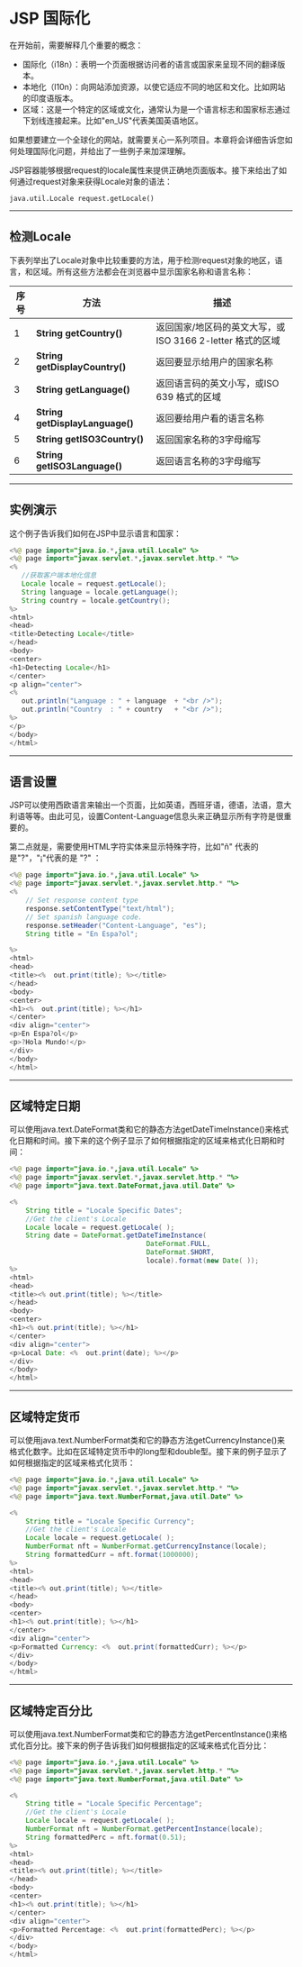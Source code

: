 # JSP 国际化

在开始前，需要解释几个重要的概念：

- 国际化（i18n）：表明一个页面根据访问者的语言或国家来呈现不同的翻译版本。
- 本地化（l10n）：向网站添加资源，以使它适应不同的地区和文化。比如网站的印度语版本。
- 区域：这是一个特定的区域或文化，通常认为是一个语言标志和国家标志通过下划线连接起来。比如"en_US"代表美国英语地区。

如果想要建立一个全球化的网站，就需要关心一系列项目。本章将会详细告诉您如何处理国际化问题，并给出了一些例子来加深理解。

JSP容器能够根据request的locale属性来提供正确地页面版本。接下来给出了如何通过request对象来获得Locale对象的语法：

```
java.util.Locale request.getLocale() 
```

------

## 检测Locale

下表列举出了Locale对象中比较重要的方法，用于检测request对象的地区，语言，和区域。所有这些方法都会在浏览器中显示国家名称和语言名称：

| **序号** | 方法                              | 描述                                      |
| ------ | ------------------------------- | --------------------------------------- |
| 1      | **String getCountry()**         | 返回国家/地区码的英文大写，或 ISO 3166 2-letter 格式的区域 |
| 2      | **String getDisplayCountry()**  | 返回要显示给用户的国家名称                           |
| 3      | **String getLanguage()**        | 返回语言码的英文小写，或ISO 639 格式的区域               |
| 4      | **String getDisplayLanguage()** | 返回要给用户看的语言名称                            |
| 5      | **String getISO3Country()**     | 返回国家名称的3字母缩写                            |
| 6      | **String getISO3Language()**    | 返回语言名称的3字母缩写                            |

------

## 实例演示

这个例子告诉我们如何在JSP中显示语言和国家：

```java
<%@ page import="java.io.*,java.util.Locale" %>
<%@ page import="javax.servlet.*,javax.servlet.http.* "%>
<%
   //获取客户端本地化信息
   Locale locale = request.getLocale();
   String language = locale.getLanguage();
   String country = locale.getCountry();
%>
<html>
<head>
<title>Detecting Locale</title>
</head>
<body>
<center>
<h1>Detecting Locale</h1>
</center>
<p align="center">
<% 
   out.println("Language : " + language  + "<br />");
   out.println("Country  : " + country   + "<br />");
%>
</p>
</body>
</html>
```

------

## 语言设置

JSP可以使用西欧语言来输出一个页面，比如英语，西班牙语，德语，法语，意大利语等等。由此可见，设置Content-Language信息头来正确显示所有字符是很重要的。

第二点就是，需要使用HTML字符实体来显示特殊字符，比如"&#241;" 代表的是"?"，"&#161;"代表的是 "?" ：

```java
<%@ page import="java.io.*,java.util.Locale" %>
<%@ page import="javax.servlet.*,javax.servlet.http.* "%>
<%
    // Set response content type
    response.setContentType("text/html");
    // Set spanish language code.
    response.setHeader("Content-Language", "es");
    String title = "En Espa?ol";

%>
<html>
<head>
<title><%  out.print(title); %></title>
</head>
<body>
<center>
<h1><%  out.print(title); %></h1>
</center>
<div align="center">
<p>En Espa?ol</p>
<p>?Hola Mundo!</p>
</div>
</body>
</html>
```

------

## 区域特定日期

可以使用java.text.DateFormat类和它的静态方法getDateTimeInstance()来格式化日期和时间。接下来的这个例子显示了如何根据指定的区域来格式化日期和时间：

```java
<%@ page import="java.io.*,java.util.Locale" %>
<%@ page import="javax.servlet.*,javax.servlet.http.* "%>
<%@ page import="java.text.DateFormat,java.util.Date" %>

<%
    String title = "Locale Specific Dates";
    //Get the client's Locale
    Locale locale = request.getLocale( );
    String date = DateFormat.getDateTimeInstance(
                                  DateFormat.FULL, 
                                  DateFormat.SHORT, 
                                  locale).format(new Date( ));
%>
<html>
<head>
<title><% out.print(title); %></title>
</head>
<body>
<center>
<h1><% out.print(title); %></h1>
</center>
<div align="center">
<p>Local Date: <%  out.print(date); %></p>
</div>
</body>
</html>
```

------

## 区域特定货币

可以使用java.text.NumberFormat类和它的静态方法getCurrencyInstance()来格式化数字。比如在区域特定货币中的long型和double型。接下来的例子显示了如何根据指定的区域来格式化货币：

```java
<%@ page import="java.io.*,java.util.Locale" %>
<%@ page import="javax.servlet.*,javax.servlet.http.* "%>
<%@ page import="java.text.NumberFormat,java.util.Date" %>

<%
    String title = "Locale Specific Currency";
    //Get the client's Locale
    Locale locale = request.getLocale( );
    NumberFormat nft = NumberFormat.getCurrencyInstance(locale);
    String formattedCurr = nft.format(1000000);
%>
<html>
<head>
<title><% out.print(title); %></title>
</head>
<body>
<center>
<h1><% out.print(title); %></h1>
</center>
<div align="center">
<p>Formatted Currency: <%  out.print(formattedCurr); %></p>
</div>
</body>
</html>
```

------

## 区域特定百分比

可以使用java.text.NumberFormat类和它的静态方法getPercentInstance()来格式化百分比。接下来的例子告诉我们如何根据指定的区域来格式化百分比：

```java
<%@ page import="java.io.*,java.util.Locale" %>
<%@ page import="javax.servlet.*,javax.servlet.http.* "%>
<%@ page import="java.text.NumberFormat,java.util.Date" %>

<%
    String title = "Locale Specific Percentage";
    //Get the client's Locale
    Locale locale = request.getLocale( );
    NumberFormat nft = NumberFormat.getPercentInstance(locale);
    String formattedPerc = nft.format(0.51);
%>
<html>
<head>
<title><% out.print(title); %></title>
</head>
<body>
<center>
<h1><% out.print(title); %></h1>
</center>
<div align="center">
<p>Formatted Percentage: <%  out.print(formattedPerc); %></p>
</div>
</body>
</html>
```
